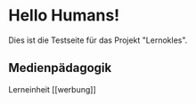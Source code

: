 # Hello Humans!

Dies ist die Testseite für das Projekt "Lernokles". 

## Medienpädagogik
Lerneinheit [[werbung]]
